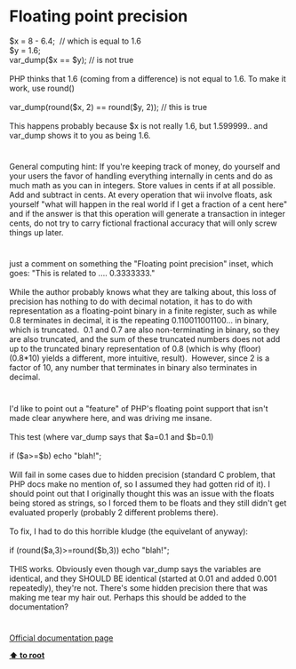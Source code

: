 # Floating point precision




<div class="phpcode"><span class="html">
$x = 8 - 6.4;&#xA0; // which is equal to 1.6<br>$y = 1.6;<br>var_dump($x == $y); // is not true<br><br>PHP thinks that 1.6 (coming from a difference) is not equal to 1.6. To make it work, use round()<br><br>var_dump(round($x, 2) == round($y, 2)); // this is true<br><br>This happens probably because $x is not really 1.6, but 1.599999.. and var_dump shows it to you as being 1.6.</span>
</div>
  

#


<div class="phpcode"><span class="html">
General computing hint: If you&apos;re keeping track of money, do yourself and your users the favor of handling everything internally in cents and do as much math as you can in integers. Store values in cents if at all possible. Add and subtract in cents. At every operation that wii involve floats, ask yourself &quot;what will happen in the real world if I get a fraction of a cent here&quot; and if the answer is that this operation will generate a transaction in integer cents, do not try to carry fictional fractional accuracy that will only screw things up later.</span>
</div>
  

#


<div class="phpcode"><span class="html">
just a comment on something the &quot;Floating point precision&quot; inset, which goes: &quot;This is related to .... 0.3333333.&quot;<br><br>While the author probably knows what they are talking about, this loss of precision has nothing to do with decimal notation, it has to do with representation as a floating-point binary in a finite register, such as while 0.8 terminates in decimal, it is the repeating 0.110011001100... in binary, which is truncated.&#xA0; 0.1 and 0.7 are also non-terminating in binary, so they are also truncated, and the sum of these truncated numbers does not add up to the truncated binary representation of 0.8 (which is why (floor)(0.8*10) yields a different, more intuitive, result).&#xA0; However, since 2 is a factor of 10, any number that terminates in binary also terminates in decimal.</span>
</div>
  

#


<div class="phpcode"><span class="html">
I&apos;d like to point out a &quot;feature&quot; of PHP&apos;s floating point support that isn&apos;t made clear anywhere here, and was driving me insane.
<br>
<br>This test (where var_dump says that $a=0.1 and $b=0.1)
<br>
<br>if ($a&gt;=$b) echo &quot;blah!&quot;;
<br>
<br>Will fail in some cases due to hidden precision (standard C problem, that PHP docs make no mention of, so I assumed they had gotten rid of it). I should point out that I originally thought this was an issue with the floats being stored as strings, so I forced them to be floats and they still didn&apos;t get evaluated properly (probably 2 different problems there).
<br>
<br>To fix, I had to do this horrible kludge (the equivelant of anyway):
<br>
<br>if (round($a,3)&gt;=round($b,3)) echo &quot;blah!&quot;;
<br>
<br>THIS works. Obviously even though var_dump says the variables are identical, and they SHOULD BE identical (started at 0.01 and added 0.001 repeatedly), they&apos;re not. There&apos;s some hidden precision there that was making me tear my hair out. Perhaps this should be added to the documentation?</span>
</div>
  

#

[Official documentation page](https://www.php.net/manual/en/language.types.float.php)

**[⬆ to root](/)**